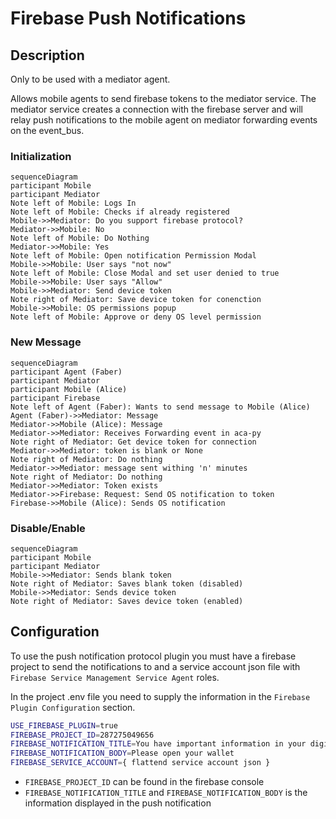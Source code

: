 # Firebase Push Notifications

## Description

Only to be used with a mediator agent.

Allows mobile agents to send firebase tokens to the mediator service. The mediator service creates a connection with the firebase server and will relay push notifications to the mobile agent on mediator forwarding events on the event_bus.

### Initialization

``` mermaid
sequenceDiagram
participant Mobile
participant Mediator
Note left of Mobile: Logs In
Note left of Mobile: Checks if already registered
Mobile->>Mediator: Do you support firebase protocol?
Mediator->>Mobile: No
Note left of Mobile: Do Nothing
Mediator->>Mobile: Yes
Note left of Mobile: Open notification Permission Modal
Mobile->>Mobile: User says "not now"
Note left of Mobile: Close Modal and set user denied to true
Mobile->>Mobile: User says "Allow"
Mobile->>Mediator: Send device token
Note right of Mediator: Save device token for conenction
Mobile->>Mobile: OS permissions popup
Note left of Mobile: Approve or deny OS level permission
```

### New Message

``` mermaid
sequenceDiagram
participant Agent (Faber)
participant Mediator
participant Mobile (Alice)
participant Firebase
Note left of Agent (Faber): Wants to send message to Mobile (Alice)
Agent (Faber)->>Mediator: Message
Mediator->>Mobile (Alice): Message
Mediator->>Mediator: Receives Forwarding event in aca-py
Note right of Mediator: Get device token for connection
Mediator->>Mediator: token is blank or None
Note right of Mediator: Do nothing
Mediator->>Mediator: message sent withing 'n' minutes
Note right of Mediator: Do nothing
Mediator->>Mediator: Token exists
Mediator->>Firebase: Request: Send OS notification to token
Firebase->>Mobile (Alice): Sends OS notification
```

### Disable/Enable

``` mermaid
sequenceDiagram
participant Mobile
participant Mediator
Mobile->>Mediator: Sends blank token
Note right of Mediator: Saves blank token (disabled)
Mobile->>Mediator: Sends device token
Note right of Mediator: Saves device token (enabled)
```

## Configuration

To use the push notification protocol plugin you must have a firebase project to send the notifications to and a service account json file with `Firebase Service Management Service Agent` roles.

In the project .env file you need to supply the information in the `Firebase Plugin Configuration` section.

```bash
USE_FIREBASE_PLUGIN=true
FIREBASE_PROJECT_ID=287275049656
FIREBASE_NOTIFICATION_TITLE=You have important information in your digital wallet
FIREBASE_NOTIFICATION_BODY=Please open your wallet
FIREBASE_SERVICE_ACCOUNT={ flattend service account json }
```

- `FIREBASE_PROJECT_ID` can be found in the firebase console
- `FIREBASE_NOTIFICATION_TITLE` and `FIREBASE_NOTIFICATION_BODY` is the information displayed in the push notification
